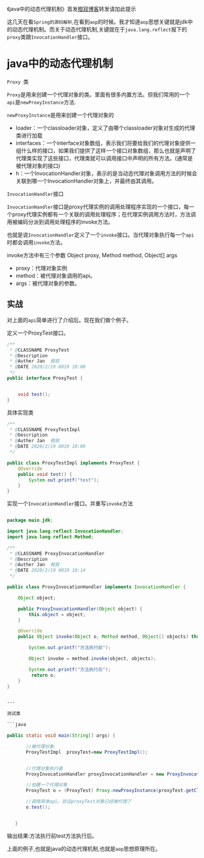 《java中的动态代理机制》首发[橙寂博客](http://www.luckyhe.com/post/75.html)转发请加此提示


这几天在看`Spring的源码解析`,在看到`aop`的时候。我才知道`aop`思想关键就是jdk中的动态代理机制。而关于动态代理机制,关键就在于`java.lang.reflect`报下的`proxy`类跟`InvocationHandler`接口。

# java中的动态代理机制

`Proxy `类

`Proxy`是用来创建一个代理对象的类。里面有很多内置方法。但我们常用的一个`api`是`newProxyInstance`方法.

`newProxyInstance`是用来创建一个代理对象的

- loader：一个classloader对象，定义了由哪个classloader对象对生成的代理类进行加载
- interfaces：一个interface对象数组，表示我们将要给我们的代理对象提供一组什么样的接口，如果我们提供了这样一个接口对象数组，那么也就是声明了代理类实现了这些接口，代理类就可以调用接口中声明的所有方法。(通常是被代理对象的接口)
- h：一个InvocationHandler对象，表示的是当动态代理对象调用方法的时候会关联到哪一个InvocationHandler对象上，并最终由其调用。

`InvocationHandler`接口

`InvocationHandler`接口是proxy代理实例的调用处理程序实现的一个接口，每一个proxy代理实例都有一个关联的调用处理程序；在代理实例调用方法时，方法调用被编码分派到调用处理程序的invoke方法。

也就是说`InvocationHandler`定义了一个`invoke`接口。当代理对象执行每一个`api`时都会调用`invoke`方法。

invoke方法中有三个参数
Object proxy, Method method, Object[] args

- proxy：代理对象实例
- method：被代理对象调用的api。
- args：被代理对象的参数。


## 实战

对上面的`api`简单进行了介绍后。现在我们做个例子。

定义一个ProxyTest接口。
```java
/**
 * @CLASSNAME ProxyTest
 * @Description
 * @Auther Jan  橙寂
 * @DATE 2020/2/19 0019 10:08
 */
public interface ProxyTest {


    void test();
}


```

具体实现类

```java
/**
 * @CLASSNAME ProxyTestImpl
 * @Description
 * @Auther Jan  橙寂
 * @DATE 2020/2/19 0019 10:09
 */

public class ProxyTestImpl implements ProxyTest {
    @Override
    public void test() {
        System.out.printf("test");
    }
}


```

实现一个`InvocationHandler`接口。并重写`invoke`方法

```java

package main.jdk;

import java.lang.reflect.InvocationHandler;
import java.lang.reflect.Method;

/**
 * @CLASSNAME ProxyInvocationHandler
 * @Description
 * @Auther Jan  橙寂
 * @DATE 2020/2/19 0019 10:14
 */

public class ProxyInvocationHandler implements InvocationHandler {

    Object object;

    public ProxyInvocationHandler(Object object) {
        this.object = object;
    }

    @Override
    public Object invoke(Object o, Method method, Object[] objects) throws Throwable {

        System.out.printf("方法执行前");

        Object invoke = method.invoke(object, objects);

        System.out.printf("方法执行后");
         return o;
    }
}


···

测试类

```java

public static void main(String[] args) {

       //被代理对象
       ProxyTestImpl  proxyTest=new ProxyTestImpl();


       //代理对象执行者
       ProxyInvocationHandler proxyInvocationHandler = new ProxyInvocationHandler(proxyTest);

       //创建一个代理对象
       ProxyTest o = (ProxyTest) Proxy.newProxyInstance(proxyTest.getClass().getClassLoader(), proxyTest.getClass().getInterfaces(), proxyInvocationHandler);

       //调用具体api。验证proxyTest对象已经被代理了
       o.test();


   }

```
输出结果:方法执行前test方法执行后。

上面的例子,也就是java的动态代理机制,也就是`aop`思想原理所在。
